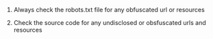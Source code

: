 1. Always check the robots.txt file for any obfuscated url or resources

2. Check the source code for any undisclosed or obsfuscated urls and resources

